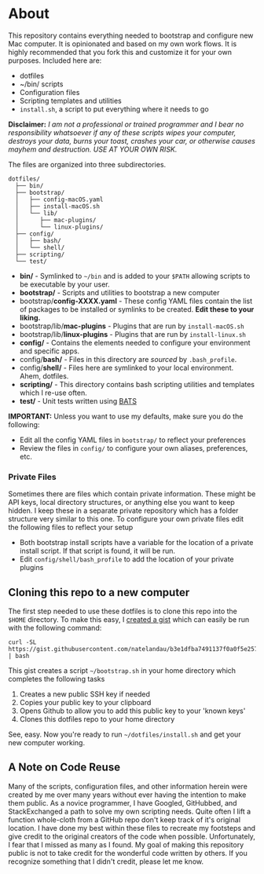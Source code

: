 # About
This repository contains everything needed to bootstrap and configure new Mac computer. It is opinionated and based on my own work flows. It is highly recommended that you fork this and customize it for your own purposes. Included here are:

* dotfiles
* ~/bin/ scripts
* Configuration files
* Scripting templates and utilities
* `install.sh`, a script to put everything where it needs to go

**Disclaimer:**  *I am not a professional or trained programmer and I bear no responsibility whatsoever if any of these scripts wipes your computer, destroys your data, burns your toast, crashes your car, or otherwise causes mayhem and destruction.  USE AT YOUR OWN RISK.*

The files are organized into three subdirectories.

```
dotfiles/
  ├── bin/
  ├── bootstrap/
  │   ├── config-macOS.yaml
  │   ├── install-macOS.sh
  │   └── lib/
  │      ├── mac-plugins/
  │      └── linux-plugins/
  ├── config/
  │   ├── bash/
  │   └── shell/
  ├── scripting/
  └── test/
```

* **bin/** - Symlinked to `~/bin` and is added to your `$PATH` allowing scripts to be executable by your user.
* **bootstrap/** - Scripts and utilities to bootstrap a new computer
* bootstrap/**config-XXXX.yaml** - These config YAML files contain the list of packages to be installed or symlinks to be created.  **Edit these to your liking.**
* bootstrap/lib/**mac-plugins** - Plugins that are run by `install-macOS.sh`
* bootstrap/lib/**linux-plugins** - Plugins that are run by `install-linux.sh`
* **config/** - Contains the elements needed to configure your environment and specific apps.
* config/**bash/** - Files in this directory are *sourced* by `.bash_profile`.
* config/**shell/** - Files here are symlinked to your local environment. Ahem, dotfiles.
* **scripting/** - This directory contains bash scripting utilities and templates which I re-use often.
* **test/** - Unit tests written using [BATS](https://github.com/sstephenson/bats)

**IMPORTANT:** Unless you want to use my defaults, make sure you do the following:

* Edit all the config YAML files in `bootstrap/` to reflect your preferences
* Review the files in `config/` to configure your own aliases, preferences, etc.

### Private Files
Sometimes there are files which contain private information. These might be API keys, local directory structures, or anything else you want to keep hidden. I keep these in a separate private repository which has a folder structure very similar to this one. To configure your own private files edit the following files to reflect your setup

* Both bootstrap install scripts have a variable for the location of a private install script.  If that script is found, it will be run.
* Edit `config/shell/bash_profile` to add the location of your private plugins

## Cloning this repo to a new computer
The first step needed to use these dotfiles is to clone this repo into the `$HOME` directory.  To make this easy, I [created a gist](https://gist.github.com/natelandau/b3e1dfba7491137f0a0f5e25721fffc2) which can easily be run with the following command:

```
curl -SL https://gist.githubusercontent.com/natelandau/b3e1dfba7491137f0a0f5e25721fffc2/raw/d98763695a0ddef1de9db2383f43149005423f20/bootstrapNewMac | bash
```

This gist creates a script `~/bootstrap.sh` in your home directory which completes the following tasks

1. Creates a new public SSH key if needed
2. Copies your public key to your clipboard
3. Opens Github to allow you to add this public key to your 'known keys'
4. Clones this dotfiles repo to your home directory

See, easy. Now you're ready to run `~/dotfiles/install.sh` and get your new computer working.

## A Note on Code Reuse
Many of the scripts, configuration files, and other information herein were created by me over many years without ever having the intention to make them public. As a novice programmer, I have Googled, GitHubbed, and StackExchanged a path to solve my own scripting needs.  Quite often I lift a function whole-cloth from a GitHub repo don't keep track of it's original location. I have done my best within these files to recreate my footsteps and give credit to the original creators of the code when possible. Unfortunately, I fear that I missed as many as I found. My goal of making this repository public is not to take credit for the wonderful code written by others. If you recognize something that I didn't credit, please let me know.